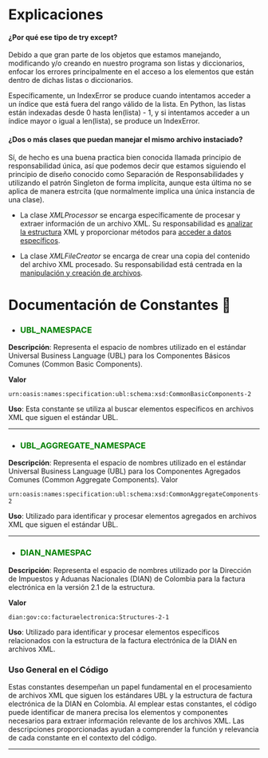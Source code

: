# Explicaciones

#### ¿Por qué ese tipo de try except?

Debido a que gran parte de los objetos que estamos manejando, modificando y/o creando en nuestro programa son listas y diccionarios, enfocar los errores principalmente en el acceso a los elementos que están dentro de dichas listas o diccionarios.

Específicamente, un IndexError se produce cuando intentamos acceder a un índice que está fuera del rango válido de la lista. En Python, las listas están indexadas desde 0 hasta len(lista) - 1, y si intentamos acceder a un índice mayor o igual a len(lista), se produce un IndexError.

#### ¿Dos o más clases que puedan manejar el mismo archivo instaciado?

Sí, de hecho es una buena practica bien conocida llamada principio de responsabilidad única, así que podemos decir que estamos siguiendo el principio de diseño conocido como Separación de Responsabilidades y utilizando el patrón Singleton de forma implícita, aunque esta última no se aplica de manera estrcita (que normalmente implica una única instancia de una clase).

- La clase *XMLProcessor* se encarga específicamente de procesar y extraer información de un archivo XML. Su responsabilidad es <u>analizar la estructura</u>  XML y proporcionar métodos para <u>acceder a datos específicos</u>.

- La clase *XMLFileCreator* se encarga de crear una copia del contenido del archivo XML  	procesado. Su responsabilidad está centrada en la <u>manipulación y creación de archivos</u>.

# Documentación de Constantes 🎉

- <h3 style = "color: green">UBL_NAMESPACE</h3>

**Descripción**: Representa el espacio de nombres utilizado en el estándar Universal Business Language (UBL) para los Componentes Básicos Comunes (Common Basic Components).

**Valor**

	urn:oasis:names:specification:ubl:schema:xsd:CommonBasicComponents-2

**Uso**: Esta constante se utiliza al buscar elementos específicos en archivos XML que siguen el estándar UBL.

------------

- <h3 style = "color: green">UBL_AGGREGATE_NAMESPACE</h3>

**Descripción**: Representa el espacio de nombres utilizado en el estándar Universal Business Language (UBL) para los Componentes Agregados Comunes (Common Aggregate Components).
Valor

	urn:oasis:names:specification:ubl:schema:xsd:CommonAggregateComponents-2

**Uso**: Utilizado para identificar y procesar elementos agregados en archivos XML que siguen el estándar UBL.

------------
- <h3 style = "color: green">DIAN_NAMESPAC</h3>

**Descripción**: Representa el espacio de nombres utilizado por la Dirección de Impuestos y Aduanas Nacionales (DIAN) de Colombia para la factura electrónica en la versión 2.1 de la estructura.

**Valor**

	dian:gov:co:facturaelectronica:Structures-2-1

**Uso**: Utilizado para identificar y procesar elementos específicos relacionados con la estructura de la factura electrónica de la DIAN en archivos XML.

### Uso General en el Código
Estas constantes desempeñan un papel fundamental en el procesamiento de archivos XML que siguen los estándares UBL y la estructura de factura electrónica de la DIAN en Colombia. Al emplear estas constantes, el código puede identificar de manera precisa los elementos y componentes necesarios para extraer información relevante de los archivos XML. Las descripciones proporcionadas ayudan a comprender la función y relevancia de cada constante en el contexto del código.

------------
